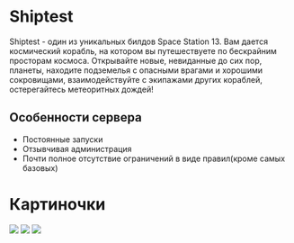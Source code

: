 <style>
:root {
    --bg_h: #1d2021;
    --bg:   #282828;
    --bg_s: #32302f;
    --bg1:  #3c3836;
    --bg2:  #504945;
    --bg3:  #665c54;
    --bg4:  #7c6f64;

    --fg:  #fbf1c7;
    --fg1: #ebdbb2;
    --fg2: #d5c4a1;
    --fg3: #bdae93;
    --fg4: #a89984;

    --red:    #fb4934;
    --green:  #b8bb26;
    --yellow: #fabd2f;
    --blue:   #83a598;
    --purple: #d3869b;
    --aqua:   #8ec07c;
    --gray:   #928374;
    --orange: #fe8019;

    --red-dim:    #cc2412;
    --green-dim:  #98971a;
    --yellow-dim: #d79921;
    --blue-dim:   #458588;
    --purple-dim: #b16286;
    --aqua-dim:   #689d6a;
    --gray-dim:   #a89984;
    --orange-dim: #d65d0e;
}
</style>

# Shiptest

Shiptest - один из уникальных билдов Space Station 13.  Вам дается космический корабль, на котором вы путешествуете по бескрайним просторам космоса. Открывайте новые, невиданные до сих пор, планеты, находите подземелья с опасными врагами и хорошими сокровищами, взаимодействуйте с экипажами других кораблей, остерегайтесь метеоритных дождей!

## Особенности сервера

* Постоянные запуски
* Отзывчивая администрация
* Почти полное отсутствие ограничений в виде правил(кроме самых базовых)

# Картиночки
<div id=картинки>

![](https://images-ext-1.discordapp.net/external/BTIpJ_owB9fbEfjPUPocegJdVLYb0oPzPsgqCwfgMCI/%3Fwidth%3D722%26height%3D621/https/media.discordapp.net/attachments/825754095117140019/973611527011721226/unknown.png)
![](https://media.discordapp.net/attachments/976562718930776074/976587727720030298/unknown.png)
![](https://media.discordapp.net/attachments/938383542264659980/938447824838885446/unknown.png)


</div>

